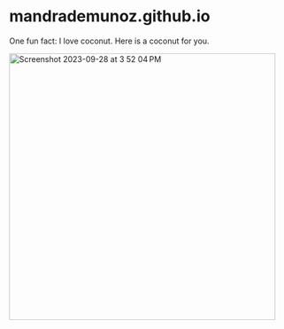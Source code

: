 # mandrademunoz.github.io

One fun fact: I love coconut. Here is a coconut for you.

<img width="481" alt="Screenshot 2023-09-28 at 3 52 04 PM" src="https://github.com/xvoqt/mandrademunoz.github.io/assets/140859836/5eef986c-6b9a-47f3-b8d3-ca065640948d">

